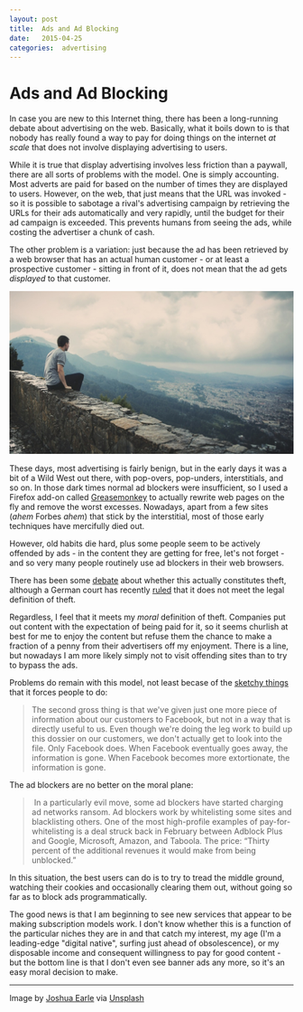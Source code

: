 ```yaml
---
layout: post
title:  Ads and Ad Blocking 
date:   2015-04-25 
categories:  advertising 
---
```


# Ads and Ad Blocking


In case you are new to this Internet thing, there has been a long-running debate about advertising on the web. Basically, what it boils down to is that nobody has really found a way to pay for doing things on the internet *at scale* that does not involve displaying advertising to users. 

While it is true that display advertising involves less friction than a paywall, there are all sorts of problems with the model. One is simply accounting. Most adverts are paid for based on the number of times they are displayed to users. However, on the web, that just means that the URL was invoked - so it is possible to sabotage a rival's advertising campaign by retrieving the URLs for their ads automatically and very rapidly, until the budget for their ad campaign is exceeded. This prevents humans from seeing the ads, while costing the advertiser a chunk of cash. 

The other problem is a variation: just because the ad has been retrieved by a web browser that has an actual human customer - or at least a prospective customer - sitting in front of it, does not mean that the ad gets *displayed* to that customer. 

 ![](/images/unknown_filename.5.jpeg) 

These days, most advertising is fairly benign, but in the early days it was a bit of a Wild West out there, with pop-overs, pop-unders, interstitials, and so on. In those dark times normal ad blockers were insufficient, so I used a Firefox add-on called [Greasemonkey](http://en.wikipedia.org/wiki/Greasemonkey) to actually rewrite web pages on the fly and remove the worst excesses. Nowadays, apart from a few sites (*ahem* Forbes *ahem*) that stick by the interstitial, most of those early techniques have mercifully died out. 

However, old habits die hard, plus some people seem to be actively offended by ads - in the content they are getting for free, let's not forget - and so very many people routinely use ad blockers in their web browsers. 

There has been some [debate](http://venturebeat.com/2015/04/04/is-ad-blocking-theft "Is ad blocking theft? | Venturebeat" ) about whether this actually constitutes theft, although a German court has recently [ruled](http://www.theregister.co.uk/2015/04/21/german_court_rules_adblocking_ist_gut/ "Ad-blocking is LEGAL: German court says Ja to browser filters" ) that it does not meet the legal definition of theft. 

Regardless, I feel that it meets my *moral* definition of theft. Companies put out content with the expectation of being paid for it, so it seems churlish at best for me to enjoy the content but refuse them the chance to make a fraction of a penny from their advertisers off my enjoyment. There is a line, but nowadays I am more likely simply not to visit offending sites than to try to bypass the ads. 

Problems do remain with this model, not least becase of the [sketchy things](http://www.dnalounge.com/backstage/log/2015/04/21.html "DNA Lounge: 21-Apr-2015 (Tue): Wherein I ridicule Facebook some more, then collaborate with the Panopticon." ) that it forces people to do: 

> The second gross thing is that we've given just one more piece of information about our customers to Facebook, but not in a way that is directly useful to us. Even though we're doing the leg work to build up this dossier on our customers, we don't actually get to look into the file. Only Facebook does. When Facebook eventually goes away, the information is gone. When Facebook becomes more extortionate, the information is gone. 

The ad blockers are no better on the moral plane: 

> In a particularly evil move, some ad blockers have started charging ad networks ransom. Ad blockers work by whitelisting some sites and blacklisting others. One of the most high-profile examples of pay-for-whitelisting is a deal struck back in February between Adblock Plus and Google, Microsoft, Amazon, and Taboola. The price: “Thirty percent of the additional revenues it would make from being unblocked.” 

In this situation, the best users can do is to try to tread the middle ground, watching their cookies and occasionally clearing them out, without going so far as to block ads programmatically. 

The good news is that I am beginning to see new services that appear to be making subscription models work. I don't know whether this is a function of the particular niches they are in and that catch my interest, my age (I'm a leading-edge "digital native", surfing just ahead of obsolescence), or my disposable income and consequent willingness to pay for good content - but the bottom line is that I don't even see banner ads any more, so it's an easy moral decision to make.

***
Image by [Joshua Earle](http://www.joshuaearlephotography.com/ "
JOSHUA EARLE PHOTOGRAPHY") via [Unsplash](https://unsplash.com)

